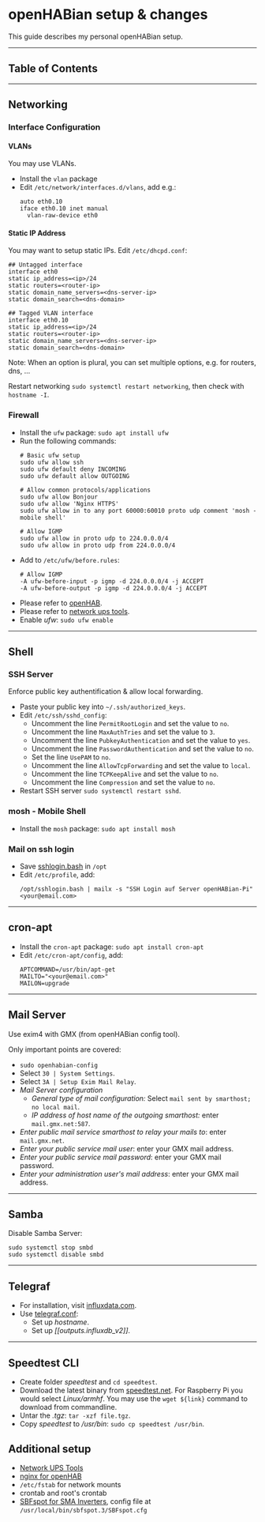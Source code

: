 # openHABian setup & changes

This guide describes my personal openHABian setup.

***
## Table of Contents


***
## Networking

### Interface Configuration

#### VLANs
You may use VLANs.
* Install the `vlan` package
* Edit `/etc/network/interfaces.d/vlans`, add e.g.:
    ```
    auto eth0.10
    iface eth0.10 inet manual
      vlan-raw-device eth0
    ```
#### Static IP Address
You may want to setup static IPs.
Edit `/etc/dhcpd.conf`:
```
## Untagged interface
interface eth0
static ip_address=<ip>/24
static routers=<router-ip>
static domain_name_servers=<dns-server-ip>
static domain_search=<dns-domain>

## Tagged VLAN interface
interface eth0.10
static ip_address=<ip>/24
static routers=<router-ip>
static domain_name_servers=<dns-server-ip>
static domain_search=<dns-domain>
```
Note: When an option is plural, you can set multiple options,
e.g. for routers, dns, ...

Restart networking `sudo systemctl restart networking`, then check with `hostname -I`.

### Firewall
* Install the `ufw` package: `sudo apt install ufw`
* Run the following commands:
    ```shell
    # Basic ufw setup
    sudo ufw allow ssh
    sudo ufw default deny INCOMING
    sudo ufw default allow OUTGOING
    
    # Allow common protocols/applications
    sudo ufw allow Bonjour
    sudo ufw allow 'Nginx HTTPS'
    sudo ufw allow in to any port 60000:60010 proto udp comment 'mosh - mobile shell'
    
    # Allow IGMP
    sudo ufw allow in proto udp to 224.0.0.0/4
    sudo ufw allow in proto udp from 224.0.0.0/4
    ```
* Add to `/etc/ufw/before.rules`:
    ```
    # Allow IGMP
    -A ufw-before-input -p igmp -d 224.0.0.0/4 -j ACCEPT
    -A ufw-before-output -p igmp -d 224.0.0.0/4 -j ACCEPT
    ```
* Please refer to [openHAB](/_openhab/README.md).
* Please refer to [network ups tools](/_docs/NUT.md).
* Enable _ufw_: `sudo ufw enable`

***
## Shell

### SSH Server
Enforce public key authentification & allow local forwarding.
* Paste your public key into `~/.ssh/authorized_keys`.
* Edit `/etc/ssh/sshd_config`:
    * Uncomment the line `PermitRootLogin` and set the value to `no`.
    * Uncomment the line `MaxAuthTries` and set the value to `3`.
    * Uncomment the line `PubkeyAuthentication` and set the value to `yes`.
    * Uncomment the line `PasswordAuthentication` and set the value to `no`.
    * Set the line `UsePAM` to `no`.
    * Uncomment the line `AllowTcpForwarding` and set the value to `local`.
    * Uncomment the line `TCPKeepAlive` and set the value to `no`.
    * Uncomment the line `Compression` and set the value to `no`.
* Restart SSH server `sudo systemctl restart sshd`.

### mosh - Mobile Shell
* Install the `mosh` package: `sudo apt install mosh`

### Mail on ssh login
* Save [sshlogin.bash](/opt/sshlogin.bash) in `/opt`
* Edit `/etc/profile`, add:
    ```shell
    /opt/sshlogin.bash | mailx -s "SSH Login auf Server openHABian-Pi" <your@email.com>
    ```

***
## cron-apt
* Install the `cron-apt` package: `sudo apt install cron-apt`
* Edit `/etc/cron-apt/config`, add:
    ```
    APTCOMMAND=/usr/bin/apt-get
    MAILTO="<your@email.com>"
    MAILON=upgrade
    ```

***
## Mail Server
Use exim4 with GMX (from openHABian config tool).

Only important points are covered:
* `sudo openhabian-config`
* Select `30 | System Settings`.
* Select `3A | Setup Exim Mail Relay`.
* _Mail Server configuration_
    * _General type of mail configuration:_ Select `mail sent by smarthost; no local mail`.
    * _IP address of host name of the outgoing smarthost:_ enter `mail.gmx.net:587`.
* _Enter public mail service smarthost to relay your mails to_: enter `mail.gmx.net`.
* _Enter your public service mail user_: enter your GMX mail address.
* _Enter your public service mail password_: enter your GMX mail password.
* _Enter your administration user's mail address_: enter your GMX mail address.

***
## Samba
Disable Samba Server: 
```shell
sudo systemctl stop smbd
sudo systemctl disable smbd
```

***
## Telegraf
* For installation, visit [influxdata.com](https://portal.influxdata.com/downloads/).
* Use [telegraf.conf](/monitoring/telegraf/telegraf.conf):
    * Set up _hostname_.
    * Set up _[[outputs.influxdb_v2]]_.

***
## Speedtest CLI
* Create folder _speedtest_ and `cd speedtest`.
* Download the latest binary from [speedtest.net](https://www.speedtest.net/apps/cli). For Raspberry Pi you would select _Linux/armhf_. You may use the `wget ${link}` command to download from commandline.
* Untar the _.tgz_: `tar -xzf file.tgz`.
* Copy _speedtest_ to _/usr/bin_: `sudo cp speedtest /usr/bin`.

## Additional setup
* [Network UPS Tools](/_docs/NUT.md)
* [nginx for openHAB](/etc/nginx/sites-enabled/README.md)
* `/etc/fstab` for network mounts
* crontab and root's crontab
* [SBFspot for SMA Inverters](https://github.com/SBFspot/SBFspot/wiki), config file at `/usr/local/bin/sbfspot.3/SBFspot.cfg`